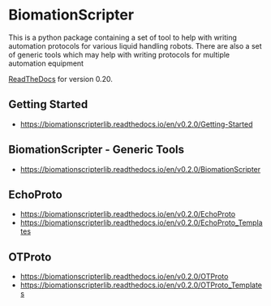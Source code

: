 # BiomationScripter

This is a python package containing a set of tool to help with writing automation protocols for various liquid handling robots. There are also a set of generic tools which may help with writing protocols for multiple automation equipment

[ReadTheDocs](https://biomationscripterlib.readthedocs.io/en/v0.2.0/) for version 0.20.

## Getting Started

* https://biomationscripterlib.readthedocs.io/en/v0.2.0/Getting-Started

## BiomationScripter - Generic Tools

* https://biomationscripterlib.readthedocs.io/en/v0.2.0/BiomationScripter

## EchoProto

* https://biomationscripterlib.readthedocs.io/en/v0.2.0/EchoProto
* https://biomationscripterlib.readthedocs.io/en/v0.2.0/EchoProto_Templates

## OTProto

* https://biomationscripterlib.readthedocs.io/en/v0.2.0/OTProto
* https://biomationscripterlib.readthedocs.io/en/v0.2.0/OTProto_Templates
